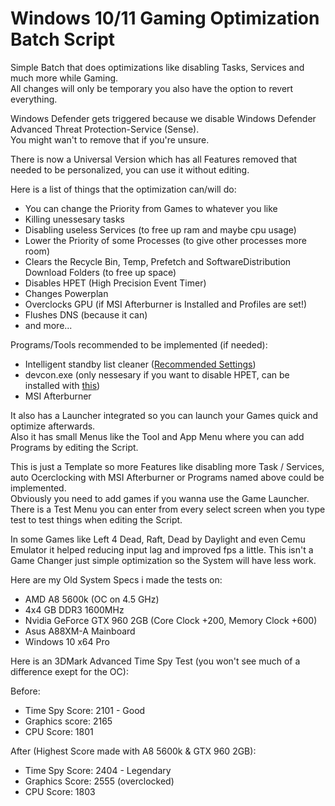 # Windows 10/11 Gaming Optimization Batch Script

Simple Batch that does optimizations like disabling Tasks, Services and much more while Gaming.<br/>
All changes will only be temporary you also have the option to revert everything.

Windows Defender gets triggered because we disable Windows Defender Advanced Threat Protection-Service (Sense).<br/>
You might wan't to remove that if you're unsure.

There is now a Universal Version which has all Features removed that needed to be personalized, you can use it without editing.<br/>

Here is a list of things that the optimization can/will do:<br/>

- You can change the Priority from Games to whatever you like
- Killing unessesary tasks
- Disabling useless Services (to free up ram and maybe cpu usage)
- Lower the Priority of some Processes (to give other processes more room)
- Clears the Recycle Bin, Temp, Prefetch and SoftwareDistribution Download Folders (to free up space)
- Disables HPET (High Precision Event Timer)
- Changes Powerplan
- Overclocks GPU (if MSI Afterburner is Installed and Profiles are set!)
- Flushes DNS (because it can)
- and more...

Programs/Tools recommended to be implemented (if needed):

- Intelligent standby list cleaner ([Recommended Settings](https://i.imgur.com/a/abwLUL1))
- devcon.exe (only nessesary if you want to disable HPET, can be installed with [this](https://github.com/Drawbackz/DevCon-Installer))<br/>
- MSI Afterburner

It also has a Launcher integrated so you can launch your Games quick and optimize afterwards.<br/>
Also it has small Menus like the Tool and App Menu where you can add Programs by editing the Script.

This is just a Template so more Features like disabling more Task / Services, auto Ocerclocking with MSI Afterburner or Programs named above could be implemented.<br/>
Obviously you need to add games if you wanna use the Game Launcher.<br/>
There is a Test Menu you can enter from every select screen when you type test to test things when editing the Script.

In some Games like Left 4 Dead, Raft, Dead by Daylight and even Cemu Emulator it helped reducing input lag and improved fps a little.
This isn't a Game Changer just simple optimization so the System will have less work.

Here are my Old System Specs i made the tests on:<br/>

- AMD A8 5600k (OC on 4.5 GHz)
- 4x4 GB DDR3 1600MHz
- Nvidia GeForce GTX 960 2GB (Core Clock +200, Memory Clock +600)
- Asus A88XM-A Mainboard
- Windows 10 x64 Pro

Here is an 3DMark Advanced Time Spy Test (you won't see much of a difference exept for the OC):

Before:

- Time Spy Score: 2101 - Good
- Graphics score: 2165
- CPU Score: 1801

After (Highest Score made with A8 5600k & GTX 960 2GB):

- Time Spy Score: 2404 - Legendary
- Graphics Score: 2555 (overclocked)
- CPU Score: 1803
